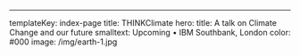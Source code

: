 ---
templateKey: index-page
title: THINKClimate
hero:
  title: A talk on Climate Change and our future
  smalltext: Upcoming • IBM Southbank, London
  color: #000
  image: /img/earth-1.jpg

